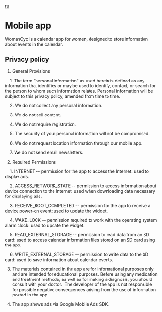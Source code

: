 [ru](ru.html)

# Mobile app

WomanCyc is a calendar app for women, designed to store information about events in the calendar.

## Privacy policy

1. General Provisions

    1. The term “personal information” as used herein is defined as any information that identifies or may be used to identify, contact,
 or search for the person to whom such information relates. Personal information will be subject to this privacy policy, amended from time to time.

    2. We do not collect any personal information.

    3. We do not sell content.

    4. We do not require registration.

    5. The security of your personal information will not be compromised.

    6. We do not request location information through our mobile app.

    7. We do not send email newsletters.

2. Required Permissions

    1. INTERNET -- permission for the app to access the Internet: used to display ads.

    2. ACCESS_NETWORK_STATE -- permission to access information about device connection to the Internet:
 used when downloading data necessary for displaying ads.

    3. RECEIVE_BOOT_COMPLETED -- permission for the app to receive a device power-on event: used to update the widget.

    4. WAKE_LOCK -- permission required to work with the operating system alarm clock: used to update the widget.

    5. READ_EXTERNAL_STORAGE -- permission to read data from an SD card: used to access calendar information files stored on an SD card using the app.

    6. WRITE_EXTERNAL_STORAGE -- permission to write data to the SD card: used to save information about calendar events.

3. The materials contained in the app are for informational purposes only and are intended for educational purposes.
 Before using any medication and treatment methods, as well as for making a diagnosis, you should consult with your doctor.
 The developer of the app is not responsible for possible negative consequences arising from the use of information posted in the app.

4. The app shows ads via Google Mobile Ads SDK.
